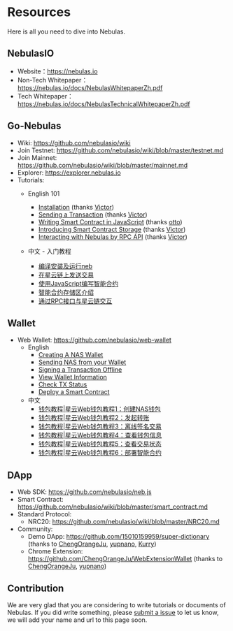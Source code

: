 # Resources

Here is all you need to dive into Nebulas.

## NebulasIO

- Website：https://nebulas.io
- Non-Tech Whitepaper：https://nebulas.io/docs/NebulasWhitepaperZh.pdf
- Tech Whitepaper：https://nebulas.io/docs/NebulasTechnicalWhitepaperZh.pdf

## Go-Nebulas

- Wiki: https://github.com/nebulasio/wiki
- Join Testnet: https://github.com/nebulasio/wiki/blob/master/testnet.md
- Join Mainnet: https://github.com/nebulasio/wiki/blob/master/mainnet.md
- Explorer: https://explorer.nebulas.io
- Tutorials:
  - English 101
    - [Installation](https://github.com/nebulasio/wiki/blob/master/tutorials/%5BEnglish%5D%20Nebulas%20101%20-%2001%20Installation.md) (thanks [Victor](https://github.com/victorychain))
    - [Sending a Transaction](https://github.com/nebulasio/wiki/blob/master/tutorials/%5BEnglish%5D%20Nebulas%20101%20-%2002%20Transaction.md) (thanks [Victor](https://github.com/victorychain))
    - [Writing Smart Contract in JavaScript](https://github.com/nebulasio/wiki/blob/master/tutorials/%5BEnglish%5D%20Nebulas%20101%20-%2003%20Smart%20Contracts%20JavaScript.md) (thanks [otto](https://github.com/ottokafka))
    - [Introducing Smart Contract Storage](https://github.com/nebulasio/wiki/blob/master/tutorials/%5BEnglish%5D%20Nebulas%20101%20-%2004%20Smart%20Contract%20Storage.md) (thanks [Victor](https://github.com/victorychain))
    - [Interacting with Nebulas by RPC API](https://github.com/nebulasio/wiki/blob/master/tutorials/%5BEnglish%5D%20Nebulas%20101%20-%2005%20Interacting%20with%20Nebulas%20by%20RPC%20API.md) (thanks [Victor](https://github.com/victorychain))

  - 中文 - 入门教程
    - [编译安装及运行neb](https://github.com/nebulasio/wiki/blob/master/tutorials/%5B中文%5D%20Nebulas%20101%20-%2001%20编译安装.md)
    - [在星云链上发送交易](https://github.com/nebulasio/wiki/blob/master/tutorials/%5B中文%5D%20Nebulas%20101%20-%2002%20发送交易.md)
    - [使用JavaScript编写智能合约](https://github.com/nebulasio/wiki/blob/master/tutorials/%5B中文%5D%20Nebulas%20101%20-%2003%20编写智能合约.md)
    - [智能合约存储区介绍](https://github.com/nebulasio/wiki/blob/master/tutorials/%5B中文%5D%20Nebulas%20101%20-%2004%20智能合约存储区.md)
    - [通过RPC接口与星云链交互](https://github.com/nebulasio/wiki/blob/master/tutorials/%5B中文%5D%20Nebulas%20101%20-%2005%20通过RPC接口与星云链交互.md)

## Wallet

- Web Wallet: https://github.com/nebulasio/web-wallet
  - English
    - [Creating A NAS Wallet](https://medium.com/nebulasio/creating-a-nas-wallet-9d01b5fa2df6)
    - [Sending NAS from your Wallet](https://medium.com/nebulasio/sending-nas-from-your-wallet-be1b958c4e5d)
    - [Signing a Transaction Offline](https://medium.com/nebulasio/signing-a-transaction-offline-ae8278f45201)
    - [View Wallet Information](https://medium.com/nebulasio/view-wallet-information-fcea3ea35d94)
    - [Check TX Status](https://medium.com/nebulasio/check-tx-status-8dc7dd9b79de)
    - [Deploy a Smart Contract](https://medium.com/nebulasio/deploy-a-smart-contract-1e781e13c22e)
  - 中文
    - [钱包教程|星云Web钱包教程1：创建NAS钱包](https://blog.nebulas.io/2018/04/12/creating-a-nas-wallet/)
    - [钱包教程|星云Web钱包教程2：发起转账](https://blog.nebulas.io/2018/04/17/sending-nas-from-your-wallet/)
    - [钱包教程|星云Web钱包教程3：离线签名交易](https://blog.nebulas.io/2018/04/18/signing-a-transaction-offline/)
    - [钱包教程|星云Web钱包教程4：查看钱包信息](https://blog.nebulas.io/2018/04/19/view-wallet-information/)
    - [钱包教程|星云Web钱包教程5：查看交易状态](https://blog.nebulas.io/2018/04/28/check-tx-status/)
    - [钱包教程|星云Web钱包教程6：部署智能合约](https://blog.nebulas.io/2018/04/28/deploy-a-smart-contract/)

## DApp

- Web SDK: https://github.com/nebulasio/neb.js
- Smart Contract: https://github.com/nebulasio/wiki/blob/master/smart_contract.md
- Standard Protocol:
  - NRC20: https://github.com/nebulasio/wiki/blob/master/NRC20.md
- Community:
  - Demo DApp: https://github.com/15010159959/super-dictionary (thanks to [ChengOrangeJu](https://github.com/ChengOrangeJu), [yupnano](https://github.com/yupnano), [Kurry](https://github.com/15010159959))
  - Chrome Extension: https://github.com/ChengOrangeJu/WebExtensionWallet (thanks to [ChengOrangeJu](https://github.com/ChengOrangeJu), [yupnano](https://github.com/yupnano))

## Contribution

We are very glad that you are considering to write tutorials or documents of Nebulas. If you did write something, please [submit a issue](https://github.com/nebulasio/wiki/issues/new) to let us know, we will add your name and url to this page soon.
